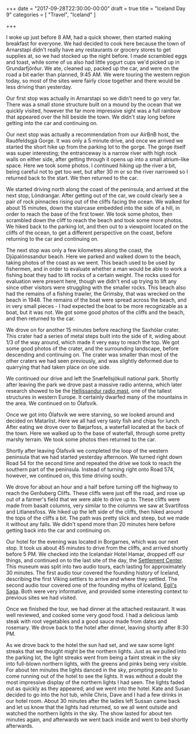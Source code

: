 +++
date = "2017-09-28T22:30:00-00:00"
draft = true
title = "Iceland Day 9"
categories = [ "Travel", "Iceland" ]

+++

I woke up just before 8 AM, had a quick shower, then started making breakfast for everyone. We had decided to cook here because the town of Arnarstapi didn't really have any restaurants or grocery stores to get supplies at, so we had stocked up the night before. I made scrambled eggs and toast, while some of us also had little yogurt cups we'd picked up in Grundarfjörður. We ate, cleaned up, packed up the car, and were on the road a bit earler than planned, 9:45 AM. We were touring the western region today, so most of the sites were fairly close together and there would be less driving than yesterday.

Our first stop was actually in Arnarstapi so we didn't need to go very far. There was a small stone structure built on a mound by the ocean that we quickly visited, however the far more impressive sight was a full rainbow that appeared over the hill beside the town. We didn't stay long before getting into the car and continuing on.

Our next stop was actually a recommendation from our AirBnB host, the Rauðfeldsgjá Gorge. It was only a 5 minute drive, and once we arrived we started the short hike up from the parking lot to the gorge. The gorge itself was super interesting; the entranceway is a narrow river with high rock walls on either side, after getting through it opens up into a small atrium-like space. Here we took some photos. I continued hiking up the river a bit, being careful not to get too wet, but after 30 m or so the river narrowed so I returned back to the start. We then returned to the car.

We started driving north along the coast of the peninsula, and arrived at the next stop, Lóndrangar. After getting out of the car, we could clearly see a pair of rock pinnacles rising out of the cliffs facing the ocean. We walked for about 15 minutes, down the staircase embedded into the side of a hill, in order to reach the base of the first tower. We took some photos, then scrambled down the cliff to reach the beach and took some more photos. We hiked back to the parking lot, and then out to a viewpoint located on the cliffs of the ocean, to get a different perspective on the coast, before returning to the car and continuing on.

The next stop was only a few kilometres along the coast, the Djúpalónssandur beach. Here we parked and walked down to the beach, taking photos of the coast as we went. This beach used to be used by fishermen, and in order to evaluate whether a man would be able to work a fishing boat they had to lift rocks of a certain weight. The rocks used for evaluation were present here, though we didn't end up trying to lift any since other visitors were struggling with the smaller rocks. This beach also had the remains of a fishing trawler, the Grimsby, that was wrecked on the beach in 1948. The remains of the boat were spread across the beach, and in very small pieces - I had expected the boat to be more recognizable as a boat, but it was not. We got some good photos of the cliffs and the beach, and then returned to the car.

We drove on for another 15 minutes before reaching the Saxhólar crater. This crater had a series of metal steps built into the side of it, widing about 1/3 of the way around, which made it very easy to reach the top. We got some good photos of the crater, and the surrounding landscape, before descending and continuing on. The crater was smaller than most of the other craters we had seen previously, and was slightly deformed due to quarrying that had taken place on one side.

We continued our drive and left the Snæfellsjökull national park. Shortly after leaving the park we drove past a massive radio antenna, which later research showed to be the [Hellissandur radio mast](https://en.wikipedia.org/wiki/Longwave_radio_mast_Hellissandur), one of the tallest structures in western Europe. It certainly dwarfed many of the mountains in the area. We continued on to Ólafsvík.

Once we got into Ólafsvík we were starving, so we looked around and decided on Matarlist. Here we all had very tasty fish and chips for lunch. After eating we drove over to Bæjarfoss, a waterfall located at the back of the town. Here we walked up to the base of waterfall, through some pretty marshy terrain. We took some photos then returned to the car.

Shortly after leaving Ólafsvík we completed the loop of the western peninsula that we had started yesterday afternoon. We turned right down Road 54 for the second time and repeated the drive we took to reach the southern part of the peninsula. Instead of turning right onto Road 574, however, we continued on, this time driving south.

We drove for about an hour and a half before turning off the highway to reach the Gerðuberg Cliffs. These cliffs were just off the road, and rose up out of a farmer's field that we were able to drive up to. These cliffs were made from basalt columns, very similar to the columns we saw at Svartifoss and Litlanesfoss. We hiked up the left side of the cliffs, then hiked around the tops of the cliffs a bit. The path was pretty slick and steep, but we made it without any falls. We didn't spend more than 20 minutes here before getting back into the car and continuing on.

Our hotel for the evening was located in Borgarnes, which was our next stop. It took us about 45 minutes to drive from the cliffs, and arrived shortly before 5 PM. We checked into the Icelandair Hotel Hamar, dropped off our things, and continued on to the last site of the day, the [Settlement Center](https://www.tripadvisor.com/Attraction_Review-g608868-d1603742-Reviews-The_Settlement_Center-Borgarnes_West_Region.html). This museum was split into two audio tours, each lasting for approximately 30 minutes. The first audio tour covered the founding history of Iceland, describing the first Viking settlers to arrive and where they settled. The second audio tour covered one of the founding myths of Iceland, [Egil's Saga](https://en.wikipedia.org/wiki/Egil%27s_Saga). Both were very informative, and provided some interesting context to previous sites we had visited. 

Once we finished the tour, we had dinner at the attached restaurant. It was well reviewed, and cooked some very good food. I had a delicious lamb steak with root vegetables and a good sauce made from dates and rosemary. We drove back to the hotel after dinner, leaving shortly after 8:30 PM.

As we drove back to the hotel the sun had set, and we saw some light streaks that we thought might be the northern lights. Just as we pulled into the parking lot, the light streaks went from being a faint streak in the sky into full-blown northern lights, with the greens and pinks being very visible. For about ten minutes the lights danced in the sky, prompting people to come running out of the hotel to see the lights. It was without a doubt the most impressive display of the northern lights I had seen. The lights faded out as quickly as they appeared; and we went into the hotel. Kate and Susan decided to go into the hot tub, while Chris, Dave and I had a few drinks in our hotel room. About 30 minutes after the ladies left Sussan came back and let us know that the lights had returned, so we all went outside and watched the northern lights in the sky. The show lasted for about ten minutes again, and afterwards we went back inside and went to bed shortly afterwards.


